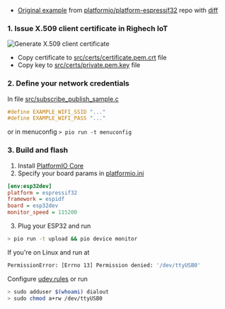 
- [Original example](https://github.com/platformio/platform-espressif32/tree/v3.1.1/examples/espidf-aws-iot) from [platformio/platform-espressif32](https://github.com/platformio/platform-espressif32) repo with [diff](https://github.com/Rightech/ric-examples/commit/76ae37dcc44ec72e0eff876398967eefda2c2e1a)

### 1. Issue X.509 client certificate in Righech IoT

![Generate X.509 client certificate](../../.assets/mqtt-issue-cert.gif)

- Copy certificate to [src/certs/certificate.pem.crt](./src/certs/certificate.pem.crt) file
- Copy key to [src/certs/private.pem.key](./src/certs/private.pem.key) file

### 2. Define your network credentials 

In file [src/subscribe_publish_sample.c](./src/subscribe_publish_sample.c#L55-L62)
```cpp
#define EXAMPLE_WIFI_SSID "..."
#define EXAMPLE_WIFI_PASS "..."
```

or in menuconfig `> pio run -t menuconfig`

### 3. Build and flash

1. Install [PlatformIO Core](https://docs.platformio.org/en/latest/core/installation.html)
2. Specify your board params in [platformio.ini](./platformio.ini)
```ini
[env:esp32dev]
platform = espressif32
framework = espidf
board = esp32dev
monitor_speed = 115200
```
3. Plug your ESP32 and run

```bash
> pio run -t upload && pio device monitor
```

If you're on Linux and run at
```bash
PermissionError: [Errno 13] Permission denied: '/dev/ttyUSB0'
```

Configure [udev.rules](https://docs.platformio.org/en/latest/faq.html#platformio-udev-rules) or run
```bash
> sudo adduser $(whoami) dialout
> sudo chmod a+rw /dev/ttyUSB0
```
